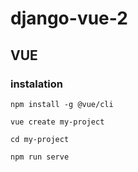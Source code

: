 # django-vue-2

## VUE

### instalation

```npm install -g @vue/cli```

```vue create my-project```

```cd my-project```

```npm run serve```
